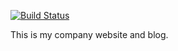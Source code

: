 [![Build Status](https://travis-ci.org/serraict/serraict.github.io.svg?branch=master)](https://travis-ci.org/serraict/serraict.github.io)

This is my company website and blog.

